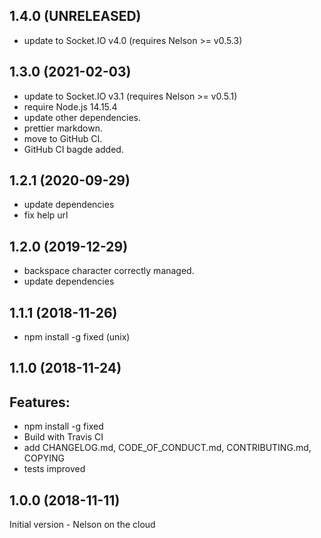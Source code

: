 ## 1.4.0 (UNRELEASED)

- update to Socket.IO v4.0 (requires Nelson >= v0.5.3)

## 1.3.0 (2021-02-03)

- update to Socket.IO v3.1 (requires Nelson >= v0.5.1)
- require Node.js 14.15.4
- update other dependencies.
- prettier markdown.
- move to GitHub CI.
- GitHub CI bagde added.

## 1.2.1 (2020-09-29)

- update dependencies
- fix help url

## 1.2.0 (2019-12-29)

- backspace character correctly managed.
- update dependencies

## 1.1.1 (2018-11-26)

- npm install -g fixed (unix)

## 1.1.0 (2018-11-24)

## Features:

- npm install -g fixed
- Build with Travis CI
- add CHANGELOG.md, CODE_OF_CONDUCT.md, CONTRIBUTING.md, COPYING
- tests improved

## 1.0.0 (2018-11-11)

Initial version - Nelson on the cloud

